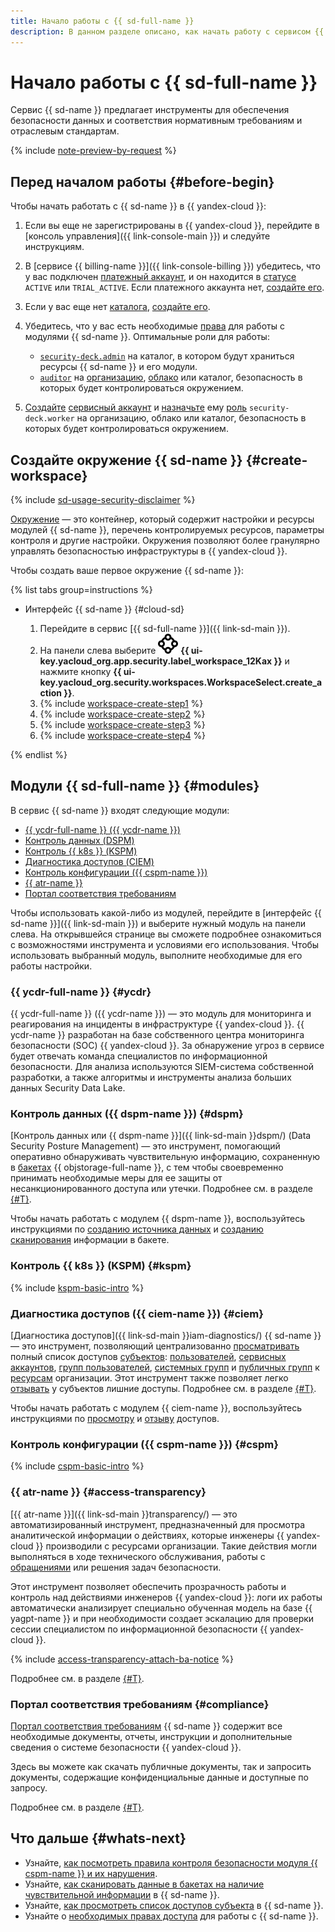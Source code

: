 ```yaml
---
title: Начало работы с {{ sd-full-name }}
description: В данном разделе описано, как начать работу с сервисом {{ sd-name }} и использовать входящие в него инструменты.
---
```


# Начало работы с {{ sd-full-name }}

Сервис {{ sd-name }} предлагает инструменты для обеспечения безопасности данных и соответствия нормативным требованиям и отраслевым стандартам.

{% include [note-preview-by-request](../_includes/note-preview-by-request.md) %}

## Перед началом работы {#before-begin}

Чтобы начать работать c {{ sd-name }} в {{ yandex-cloud }}:

1. Если вы еще не зарегистрированы в {{ yandex-cloud }}, перейдите в [консоль управления]({{ link-console-main }}) и следуйте инструкциям.
1. В [сервисе {{ billing-name }}]({{ link-console-billing }}) убедитесь, что у вас подключен [платежный аккаунт](../billing/concepts/billing-account.md), и он находится в [статусе](../billing/concepts/billing-account-statuses.md) `ACTIVE` или `TRIAL_ACTIVE`. Если платежного аккаунта нет, [создайте его](../billing/quickstart/index.md#create_billing_account).
1. Если у вас еще нет [каталога](../resource-manager/concepts/resources-hierarchy.md#folder), [создайте его](../resource-manager/operations/folder/create.md).
1. Убедитесь, что у вас есть необходимые [права](./security/index.md) для работы с модулями {{ sd-name }}. Оптимальные роли для работы:

    * [`security-deck.admin`](./security/index.md#security-deck-admin) на каталог, в котором будут храниться ресурсы {{ sd-name }} и его модули.
    * [`auditor`](../iam/roles-reference.md#auditor) на [организацию](../organization/concepts/organization.md), [облако](../resource-manager/concepts/resources-hierarchy.md#cloud) или каталог, безопасность в которых будет контролироваться окружением.
1. [Создайте](../iam/operations/sa/create.md) [сервисный аккаунт](../iam/concepts/users/service-accounts.md) и [назначьте](../iam/operations/sa/assign-role-for-sa.md) ему [роль](./security/index.md#security-deck-worker) `security-deck.worker` на организацию, облако или каталог, безопасность в которых будет контролироваться окружением.

## Создайте окружение {{ sd-name }} {#create-workspace}

{% include [sd-usage-security-disclaimer](../_includes/security-deck/sd-usage-security-disclaimer.md) %}

[Окружение](./concepts/workspace.md) — это контейнер, который содержит настройки и ресурсы модулей {{ sd-name }}, перечень контролируемых ресурсов, параметры контроля и другие настройки. Окружения позволяют более гранулярно управлять безопасностью инфраструктуры в {{ yandex-cloud }}.

Чтобы создать ваше первое окружение {{ sd-name }}:

{% list tabs group=instructions %}

- Интерфейс {{ sd-name }} {#cloud-sd}

  1. Перейдите в сервис [{{ sd-full-name }}]({{ link-sd-main }}).
  1. На панели слева выберите ![vector-circle](../_assets/console-icons/vector-circle.svg) **{{ ui-key.yacloud_org.app.security.label_workspace_12Kax }}** и нажмите кнопку **{{ ui-key.yacloud_org.security.workspaces.WorkspaceSelect.create_action }}**.
  1. {% include [workspace-create-step1](../_includes/security-deck/workspace-create-step1.md) %}
  1. {% include [workspace-create-step2](../_includes/security-deck/workspace-create-step2.md) %}
  1. {% include [workspace-create-step3](../_includes/security-deck/workspace-create-step3.md) %}
  1. {% include [workspace-create-step4](../_includes/security-deck/workspace-create-step4.md) %}

{% endlist %}

## Модули {{ sd-full-name }} {#modules}

В сервис {{ sd-name }} входят следующие модули:

* [{{ ycdr-full-name }} ({{ ycdr-name }})](#ycdr)
* [Контроль данных (DSPM)](#dspm)
* [Контроль {{ k8s }} (KSPM)](#kspm)
* [Диагностика доступов (CIEM)](#ciem)
* [Контроль конфигурации ({{ cspm-name }})](#cspm)
* [{{ atr-name }}](#access-transparency)
* [Портал соответствия требованиям](#compliance)

Чтобы использовать какой-либо из модулей, перейдите в [интерфейс {{ sd-name }}]({{ link-sd-main }}) и выберите нужный модуль на панели слева. На открывшейся странице вы сможете подробнее ознакомиться с возможностями инструмента и условиями его использования. Чтобы использовать выбранный модуль, выполните необходимые для его работы настройки. 

### {{ ycdr-full-name }} {#ycdr}

{{ ycdr-full-name }} ({{ ycdr-name }}) — это модуль для мониторинга и реагирования на инциденты в инфраструктуре {{ yandex-cloud }}. {{ ycdr-name }} разработан на базе собственного центра мониторинга безопасности (SOC) {{ yandex-cloud }}. За обнаружение угроз в сервисе будет отвечать команда специалистов по информационной безопасности. Для анализа используются SIEM-система собственной разработки, а также алгоритмы и инструменты анализа больших данных Security Data Lake.

### Контроль данных ({{ dspm-name }}) {#dspm}

[Контроль данных или {{ dspm-name }}]({{ link-sd-main }}dspm/) (Data Security Posture Management) — это инструмент, помогающий оперативно обнаруживать чувствительную информацию, сохраненную в [бакетах](../storage/concepts/bucket.md) {{ objstorage-full-name }}, с тем чтобы своевременно принимать необходимые меры для ее защиты от несанкционированного доступа или утечки. Подробнее см. в разделе [{#T}](./concepts/dspm.md).

Чтобы начать работать с модулем {{ dspm-name }}, воспользуйтесь инструкциями по [созданию источника данных](./operations/dspm/create-data-source.md) и [созданию сканирования](./operations/dspm/create-scan.md) информации в бакете.

### Контроль {{ k8s }} (KSPM) {#kspm}

{% include [kspm-basic-intro](../_includes/security-deck/kspm-basic-intro.md) %}

### Диагностика доступов ({{ ciem-name }}) {#ciem}

[Диагностика доступов]({{ link-sd-main }}iam-diagnostics/) {{ sd-name }} — это инструмент, позволяющий централизованно [просматривать](./operations/ciem/view-permissions.md) полный список доступов [субъектов](../iam/concepts/access-control/index.md#subject): [пользователей](../overview/roles-and-resources.md#users), [сервисных аккаунтов](../iam/concepts/users/service-accounts.md), [групп пользователей](../organization/concepts/groups.md), [системных групп](../iam/concepts/access-control/system-group.md) и [публичных групп](../iam/concepts/access-control/public-group.md) к [ресурсам](../iam/concepts/access-control/resources-with-access-control.md) организации. Этот инструмент также позволяет легко [отзывать](./operations/ciem/revoke-permissions.md) у субъектов лишние доступы. Подробнее см. в разделе [{#T}](./concepts/ciem.md).

Чтобы начать работать с модулем {{ ciem-name }}, воспользуйтесь инструкциями по [просмотру](./operations/ciem/view-permissions.md) и [отзыву](./operations/ciem/revoke-permissions.md) доступов.

### Контроль конфигурации ({{ cspm-name }}) {#cspm}

{% include [cspm-basic-intro](../_includes/security-deck/cspm-basic-intro.md) %}

### {{ atr-name }} {#access-transparency}

[{{ atr-name }}]({{ link-sd-main }}transparency/) — это автоматизированный инструмент, предназначенный для просмотра аналитической информации о действиях, которые инженеры {{ yandex-cloud }} производили с ресурсами организации. Такие действия могли выполняться в ходе технического обслуживания, работы с [обращениями](../support/overview.md) или решения задач безопасности.

Этот инструмент позволяет обеспечить прозрачность работы и контроль над действиями инженеров {{ yandex-cloud }}: логи их работы автоматически анализирует специально обученная модель на базе {{ yagpt-name }} и при необходимости создает эскалацию для проверки сессии специалистом по информационной безопасности {{ yandex-cloud }}.

{% include [access-transparency-attach-ba-notice](../_includes/security-deck/access-transparency-attach-ba-notice.md) %}

Подробнее см. в разделе [{#T}](./concepts/access-transparency.md).

### Портал соответствия требованиям {#compliance}

[Портал соответствия требованиям](https://yandex.cloud/ru/security/compliance-portal) {{ sd-name }} содержит все необходимые документы, отчеты, инструкции и дополнительные сведения о системе безопасности {{ yandex-cloud }}.

Здесь вы можете как скачать публичные документы, так и запросить документы, содержащие конфиденциальные данные и доступные по запросу.

Подробнее см. в разделе [{#T}](./concepts/compliance.md).

## Что дальше {#whats-next}

* Узнайте, [как посмотреть правила контроля безопасности модуля {{ cspm-name }} и их нарушения](./operations/cspm/view-rules.md).
* Узнайте, [как сканировать данные в бакетах на наличие чувствительной информации](./operations/dspm/create-scan.md) в {{ sd-name }}.
* Узнайте, [как просмотреть список доступов субъекта](./operations/ciem/view-permissions.md) в {{ sd-name }}.
* Узнайте о [необходимых правах доступа](./security/index.md) для работы с {{ sd-name }}.